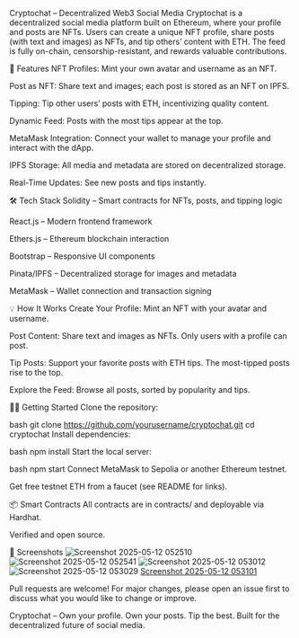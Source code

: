 Cryptochat – Decentralized Web3 Social Media
Cryptochat is a decentralized social media platform built on Ethereum, where your profile and posts are NFTs. Users can create a unique NFT profile, share posts (with text and images) as NFTs, and tip others’ content with ETH. The feed is fully on-chain, censorship-resistant, and rewards valuable contributions.

🚀 Features
NFT Profiles: Mint your own avatar and username as an NFT.

Post as NFT: Share text and images; each post is stored as an NFT on IPFS.

Tipping: Tip other users’ posts with ETH, incentivizing quality content.

Dynamic Feed: Posts with the most tips appear at the top.

MetaMask Integration: Connect your wallet to manage your profile and interact with the dApp.

IPFS Storage: All media and metadata are stored on decentralized storage.

Real-Time Updates: See new posts and tips instantly.

🛠️ Tech Stack
Solidity – Smart contracts for NFTs, posts, and tipping logic

React.js – Modern frontend framework

Ethers.js – Ethereum blockchain interaction

Bootstrap – Responsive UI components

Pinata/IPFS – Decentralized storage for images and metadata

MetaMask – Wallet connection and transaction signing

💡 How It Works
Create Your Profile: Mint an NFT with your avatar and username.

Post Content: Share text and images as NFTs. Only users with a profile can post.

Tip Posts: Support your favorite posts with ETH tips. The most-tipped posts rise to the top.

Explore the Feed: Browse all posts, sorted by popularity and tips.

🧑‍💻 Getting Started
Clone the repository:

bash
git clone https://github.com/yourusername/cryptochat.git
cd cryptochat
Install dependencies:

bash
npm install
Start the local server:

bash
npm start
Connect MetaMask to Sepolia or another Ethereum testnet.

Get free testnet ETH from a faucet (see README for links).

📦 Smart Contracts
All contracts are in contracts/ and deployable via Hardhat.

Verified and open source.

📸 Screenshots
![Screenshot 2025-05-12 052510](https://github.com/user-attachments/assets/739e19ca-9aae-46f4-9dc8-a955c759186f)
![Screenshot 2025-05-12 052541](https://github.com/user-attachments/assets/b2282091-a8b7-4afa-a85f-b28ce660bfce)
![Screenshot 2025-05-12 053012](https://github.com/user-attachments/assets/8dc7c413-5529-42f2-a09e-4286201f6baa)
![Screenshot 2025-05-12 053029](https://github.com/user-attachments/assets/82d884fc-b603-429a-98bc-a4e9bed9e26a)
[Screenshot 2025-05-12 053101](https://github.com/user-attachments/assets/3aa0aa87-5c0d-49c0-a5b1-243e5336dc76)


Pull requests are welcome! For major changes, please open an issue first to discuss what you would like to change or improve.

Cryptochat – Own your profile. Own your posts. Tip the best.
Built for the decentralized future of social media.
